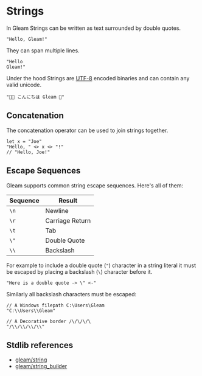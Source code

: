 # Strings

In Gleam Strings can be written as text surrounded by double quotes.

```gleam
"Hello, Gleam!"
```

They can span multiple lines.

```gleam
"Hello
Gleam!"
```

Under the hood Strings are [UTF-8](https://en.wikipedia.org/wiki/UTF-8) encoded binaries
and can contain any valid unicode.

```gleam
"👩‍💻 こんにちは Gleam 💫"
```

## Concatenation

The concatenation operator can be used to join strings together.

```gleam
let x = "Joe"
"Hello, " <> x <> "!"
// "Hello, Joe!"
```

## Escape Sequences

Gleam supports common string escape sequences. Here's all of them:

| Sequence | Result          |
| -------- | --------------- |
| `\n`     | Newline         |
| `\r`     | Carriage Return |
| `\t`     | Tab             |
| `\"`     | Double Quote    |
| `\\`     | Backslash       |

For example to include a double quote (`"`) character in a string literal it
must be escaped by placing a backslash (`\`) character before it.

```gleam
"Here is a double quote -> \" <-"
```

Similarly all backslash characters must be escaped:

```gleam
// A Windows filepath C:\Users\Gleam
"C:\\Users\\Gleam"

// A Decorative border /\/\/\/\
"/\\/\\/\\/\\"
```

## Stdlib references

- [gleam/string](https://hexdocs.pm/gleam_stdlib/gleam/string.html)
- [gleam/string_builder](https://hexdocs.pm/gleam_stdlib/gleam/string_builder.html)
